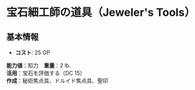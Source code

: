 # 宝石細工師の道具（Jeweler's Tools）

## 基本情報
- **コスト**: 25 GP

**能力値**：知力　**重量**：2 lb.  
**活用**：宝石を評価する（DC 15）  
**作成**：秘術焦点具、ドルイド焦点具、聖印  